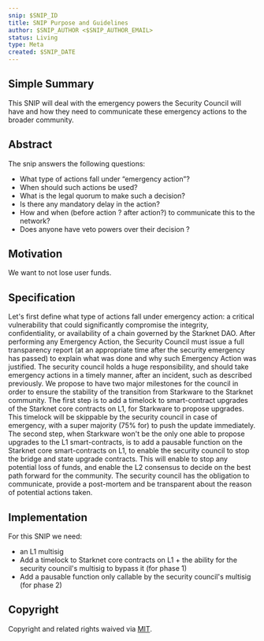 ```yaml
---
snip: $SNIP_ID
title: SNIP Purpose and Guidelines
author: $SNIP_AUTHOR <$SNIP_AUTHOR_EMAIL>
status: Living
type: Meta
created: $SNIP_DATE
---
```


## Simple Summary

This SNIP will deal with the emergency powers the Security Council will have and how they need to communicate these emergency actions to the broader community.

## Abstract

The snip answers the following questions:

- What type of actions fall under “emergency action”?
- When should such actions be used?
- What is the legal quorum to make such a decision?
- Is there any mandatory delay in the action?
- How and when (before action ? after action?) to communicate this to the network?
- Does anyone have veto powers over their decision ?

## Motivation

We want to not lose user funds.

## Specification

Let's first define what type of actions fall under emergency action: a critical vulnerability that could significantly compromise the integrity, confidentiality, or availability of a chain governed by the Starknet DAO.
After performing any Emergency Action, the Security Council must issue a full transparency report (at an appropriate time after the security emergency has passed) to explain what was done and why such Emergency Action was justified.
The security council holds a huge responsibility, and should take emergency actions in a timely manner, after an incident, such as described previously.
We propose to have two major milestones for the council in order to ensure the stability of the transition from Starkware to the Starknet community.
The first step is to add a timelock to smart-contract upgrades of the Starknet core contracts on L1, for Starkware to propose upgrades. This timelock will be skippable by the security council in case of emergency, with a super majority (75% for) to push the update immediately.
The second step, when Starkware won't be the only one able to propose upgrades to the L1 smart-contracts, is to add a pausable function on the Starknet core smart-contracts on L1, to enable the security council to stop the bridge and state upgrade contracts. This will enable to stop any potential loss of funds, and enable the L2 consensus to decide on the best path forward for the community.
The security council has the obligation to communicate, provide a post-mortem and be transparent about the reason of potential actions taken.

## Implementation

For this SNIP we need:

- an L1 multisig
- Add a timelock to Starknet core contracts on L1 + the ability for the security council's multisig to bypass it (for phase 1)
- Add a pausable function only callable by the security council's multisig (for phase 2)

## Copyright

Copyright and related rights waived via [MIT](../LICENSE).
